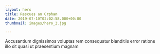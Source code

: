 ```yaml
---
layout: hero
title: Rescues an Orphan
date: 2019-07-10T02:02:58.000+00:00
thumbnail: images/hero_2.jpg

---
```

Accusantium dignissimos voluptas rem consequatur blanditiis error ratione illo sit quasi ut praesentium magnam